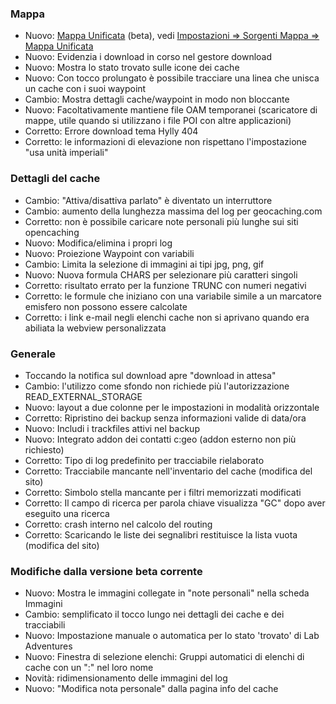### Mappa
- Nuovo: [Mappa Unificata](https://github.com/cgeo/cgeo/wiki/UnifiedMap) (beta), vedi [Impostazioni => Sorgenti Mappa => Mappa Unificata](cgeo-setting://featureSwitch_useUnifiedMap)
- Nuovo: Evidenzia i download in corso nel gestore download
- Nuovo: Mostra lo stato trovato sulle icone dei cache
- Nuovo: Con tocco prolungato è possibile tracciare una linea che unisca un cache con i suoi waypoint
- Cambio: Mostra dettagli cache/waypoint in modo non bloccante
- Nuovo: Facoltativamente mantiene file OAM temporanei (scaricatore di mappe, utile quando si utilizzano i file POI con altre applicazioni)
- Corretto: Errore download tema Hylly 404
- Corretto: le informazioni di elevazione non rispettano l'impostazione "usa unità imperiali"

### Dettagli del cache
- Cambio: "Attiva/disattiva parlato" è diventato un interruttore
- Cambio: aumento della lunghezza massima del log per geocaching.com
- Corretto: non è possibile caricare note personali più lunghe sui siti opencaching
- Nuovo: Modifica/elimina i propri log
- Nuovo: Proiezione Waypoint con variabili
- Cambio: Limita la selezione di immagini ai tipi jpg, png, gif
- Nuovo: Nuova formula CHARS per selezionare più caratteri singoli
- Corretto: risultato errato per la funzione TRUNC con numeri negativi
- Corretto: le formule che iniziano con una variabile simile a un marcatore emisfero non possono essere calcolate
- Corretto: i link e-mail negli elenchi cache non si aprivano quando era abiliata la webview personalizzata

### Generale
- Toccando la notifica sul download apre "download in attesa"
- Cambio: l'utilizzo come sfondo non richiede più l'autorizzazione READ_EXTERNAL_STORAGE
- Nuovo: layout a due colonne per le impostazioni in modalità orizzontale
- Corretto: Ripristino dei backup senza informazioni valide di data/ora
- Nuovo: Includi i trackfiles attivi nel backup
- Nuovo: Integrato addon dei contatti c:geo (addon esterno non più richiesto)
- Corretto: Tipo di log predefinito per tracciabile rielaborato
- Corretto: Tracciabile mancante nell'inventario del cache (modifica del sito)
- Corretto: Simbolo stella mancante per i filtri memorizzati modificati
- Corretto: Il campo di ricerca per parola chiave visualizza "GC" dopo aver eseguito una ricerca
- Corretto: crash interno nel calcolo del routing
- Corretto: Scaricando le liste dei segnalibri restituisce la lista vuota (modifica del sito)

### Modifiche dalla versione beta corrente
- Nuovo: Mostra le immagini collegate in "note personali" nella scheda Immagini
- Cambio: semplificato il tocco lungo nei dettagli dei cache e dei tracciabili
- Nuovo: Impostazione manuale o automatica per lo stato 'trovato' di Lab Adventures
- Nuovo: Finestra di selezione elenchi: Gruppi automatici di elenchi di cache con un ":" nel loro nome
- Novità: ridimensionamento delle immagini del log
- Nuovo: "Modifica nota personale" dalla pagina info del cache
